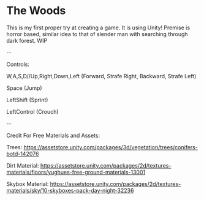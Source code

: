 # The Woods
This is my first proper try at creating a game. It is using Unity! Premise is horror based, similar idea to that of slender man with searching through dark forest. WIP

--

Controls: 

W,A,S,D//Up,Right,Down,Left (Forward, Strafe Right, Backward, Strafe Left)

Space (Jump)

LeftShift (Sprint)

LeftControl (Crouch)

--

Credit For Free Materials and Assets:

Trees: https://assetstore.unity.com/packages/3d/vegetation/trees/conifers-botd-142076

Dirt Material: https://assetstore.unity.com/packages/2d/textures-materials/floors/yughues-free-ground-materials-13001

Skybox Material: https://assetstore.unity.com/packages/2d/textures-materials/sky/10-skyboxes-pack-day-night-32236
